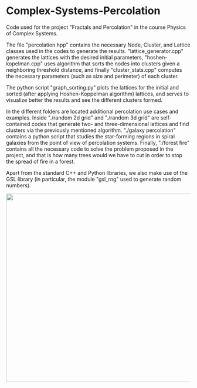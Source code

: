 # Complex-Systems-Percolation

Code used for the project "Fractals and Percolation" in the course Physics of Complex Systems.

The file "percolation.hpp" contains the necessary Node, Cluster, and Lattice classes used in the codes to generate the results. "lattice_generator.cpp" generates the lattices with the desired initial parameters, "hoshen-kopelman.cpp" uses algorithm that sorts the nodes into clusters given a neighboring threshold distance, and finally "cluster_stats.cpp" computes the necessary parameters (such as size and perimeter) of each cluster.

The python script "graph_sorting.py" plots the lattices for the initial and sorted (after applying Hoshen-Koppelman algorithm) lattices, and serves to visualize better the results and see the different clusters formed.

In the different folders are located additional percolation use cases and examples. Inside "./random 2d grid" and "./random 3d grid" are self-contained codes that generate two- and three-dimensional lattices and find clusters via the previously mentioned algorithm. "./galaxy percolation" contains a python script that studies the star-forming regions in spiral galaxies from the point of view of percolation systems. Finally, "./forest fire" contains all the necessary code to solve the problem proposed in the project, and that is how many trees would we have to cut in order to stop the spread of fire in a forest.

Apart from the standard C++ and Python libraries, we also make use of the GSL library (in particular, the module "gsl_rng" used to generate random numbers).

<a href="url" align="center"><img src="https://gcdnb.pbrd.co/images/Oktt63RPLirx.gif?o=1" height="512" width="512" ></a>


